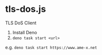 # tls-dos.js

TLS DoS Client

1. Install Deno
2. `deno task start <url>`

e.g.
`deno task start https://www.ame-x.net`